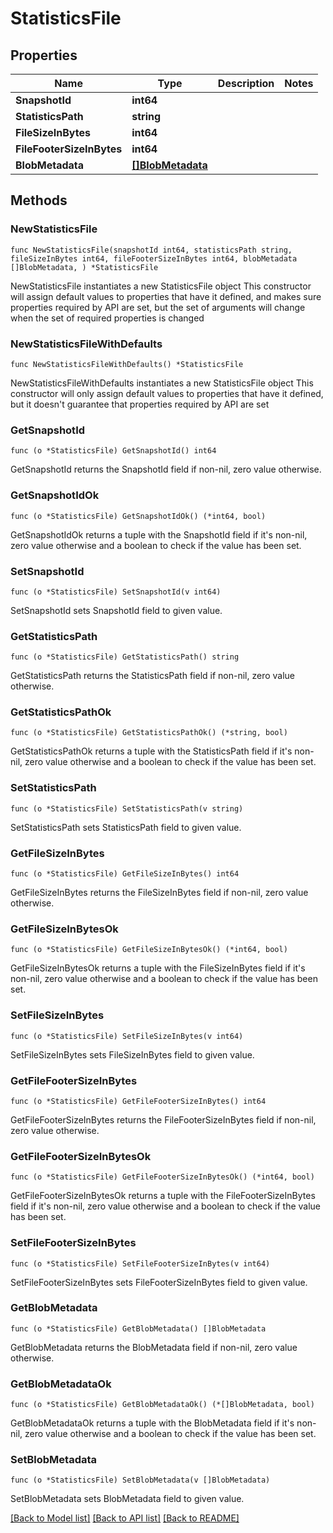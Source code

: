 # StatisticsFile

## Properties

Name | Type | Description | Notes
------------ | ------------- | ------------- | -------------
**SnapshotId** | **int64** |  | 
**StatisticsPath** | **string** |  | 
**FileSizeInBytes** | **int64** |  | 
**FileFooterSizeInBytes** | **int64** |  | 
**BlobMetadata** | [**[]BlobMetadata**](BlobMetadata.md) |  | 

## Methods

### NewStatisticsFile

`func NewStatisticsFile(snapshotId int64, statisticsPath string, fileSizeInBytes int64, fileFooterSizeInBytes int64, blobMetadata []BlobMetadata, ) *StatisticsFile`

NewStatisticsFile instantiates a new StatisticsFile object
This constructor will assign default values to properties that have it defined,
and makes sure properties required by API are set, but the set of arguments
will change when the set of required properties is changed

### NewStatisticsFileWithDefaults

`func NewStatisticsFileWithDefaults() *StatisticsFile`

NewStatisticsFileWithDefaults instantiates a new StatisticsFile object
This constructor will only assign default values to properties that have it defined,
but it doesn't guarantee that properties required by API are set

### GetSnapshotId

`func (o *StatisticsFile) GetSnapshotId() int64`

GetSnapshotId returns the SnapshotId field if non-nil, zero value otherwise.

### GetSnapshotIdOk

`func (o *StatisticsFile) GetSnapshotIdOk() (*int64, bool)`

GetSnapshotIdOk returns a tuple with the SnapshotId field if it's non-nil, zero value otherwise
and a boolean to check if the value has been set.

### SetSnapshotId

`func (o *StatisticsFile) SetSnapshotId(v int64)`

SetSnapshotId sets SnapshotId field to given value.


### GetStatisticsPath

`func (o *StatisticsFile) GetStatisticsPath() string`

GetStatisticsPath returns the StatisticsPath field if non-nil, zero value otherwise.

### GetStatisticsPathOk

`func (o *StatisticsFile) GetStatisticsPathOk() (*string, bool)`

GetStatisticsPathOk returns a tuple with the StatisticsPath field if it's non-nil, zero value otherwise
and a boolean to check if the value has been set.

### SetStatisticsPath

`func (o *StatisticsFile) SetStatisticsPath(v string)`

SetStatisticsPath sets StatisticsPath field to given value.


### GetFileSizeInBytes

`func (o *StatisticsFile) GetFileSizeInBytes() int64`

GetFileSizeInBytes returns the FileSizeInBytes field if non-nil, zero value otherwise.

### GetFileSizeInBytesOk

`func (o *StatisticsFile) GetFileSizeInBytesOk() (*int64, bool)`

GetFileSizeInBytesOk returns a tuple with the FileSizeInBytes field if it's non-nil, zero value otherwise
and a boolean to check if the value has been set.

### SetFileSizeInBytes

`func (o *StatisticsFile) SetFileSizeInBytes(v int64)`

SetFileSizeInBytes sets FileSizeInBytes field to given value.


### GetFileFooterSizeInBytes

`func (o *StatisticsFile) GetFileFooterSizeInBytes() int64`

GetFileFooterSizeInBytes returns the FileFooterSizeInBytes field if non-nil, zero value otherwise.

### GetFileFooterSizeInBytesOk

`func (o *StatisticsFile) GetFileFooterSizeInBytesOk() (*int64, bool)`

GetFileFooterSizeInBytesOk returns a tuple with the FileFooterSizeInBytes field if it's non-nil, zero value otherwise
and a boolean to check if the value has been set.

### SetFileFooterSizeInBytes

`func (o *StatisticsFile) SetFileFooterSizeInBytes(v int64)`

SetFileFooterSizeInBytes sets FileFooterSizeInBytes field to given value.


### GetBlobMetadata

`func (o *StatisticsFile) GetBlobMetadata() []BlobMetadata`

GetBlobMetadata returns the BlobMetadata field if non-nil, zero value otherwise.

### GetBlobMetadataOk

`func (o *StatisticsFile) GetBlobMetadataOk() (*[]BlobMetadata, bool)`

GetBlobMetadataOk returns a tuple with the BlobMetadata field if it's non-nil, zero value otherwise
and a boolean to check if the value has been set.

### SetBlobMetadata

`func (o *StatisticsFile) SetBlobMetadata(v []BlobMetadata)`

SetBlobMetadata sets BlobMetadata field to given value.



[[Back to Model list]](../README.md#documentation-for-models) [[Back to API list]](../README.md#documentation-for-api-endpoints) [[Back to README]](../README.md)



